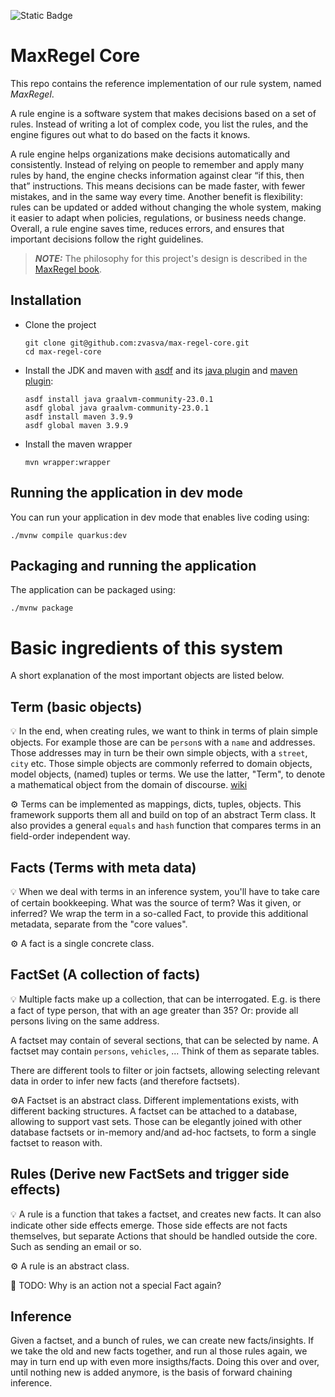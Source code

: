 ![Static Badge](https://img.shields.io/badge/JVM-21-orange)


# MaxRegel Core

This repo contains the reference implementation of our rule system, named _MaxRegel_.

A rule engine is a software system that makes decisions based on a set of rules. Instead of writing a lot of complex code, you list the rules, and the engine figures out what to do based on the facts it knows.

A rule engine helps organizations make decisions automatically and consistently. Instead of relying on people to remember and apply many rules by hand, the engine checks information against clear “if this, then that” instructions. This means decisions can be made faster, with fewer mistakes, and in the same way every time. Another benefit is flexibility: rules can be updated or added without changing the whole system, making it easier to adapt when policies, regulations, or business needs change. Overall, a rule engine saves time, reduces errors, and ensures that important decisions follow the right guidelines.

> **_NOTE:_**  The philosophy for this project's design is described in the [MaxRegel book](https://github.com/zvasva/max-regel-book).

## Installation

- Clone the project

  ```shell script
  git clone git@github.com:zvasva/max-regel-core.git
  cd max-regel-core
  ```

- Install the JDK and maven with [asdf](https://asdf-vm.com/) and its [java plugin](https://github.com/halcyon/asdf-java) and [maven plugin](https://github.com/halcyon/asdf-maven):

  ```shell script
  asdf install java graalvm-community-23.0.1
  asdf global java graalvm-community-23.0.1
  asdf install maven 3.9.9
  asdf global maven 3.9.9
  ```

- Install the maven wrapper

  ```shell script
  mvn wrapper:wrapper
  ```

## Running the application in dev mode

You can run your application in dev mode that enables live coding using:

```shell script
./mvnw compile quarkus:dev
```

## Packaging and running the application

The application can be packaged using:

```shell script
./mvnw package
```


# Basic ingredients of this system

A short explanation of the most important objects are listed below.

## Term (basic objects)
💡 In the end, when creating rules, we want to think in terms of plain simple objects.
For example those are can be `person`s with a `name` and addresses. Those addresses may in turn be their own simple objects, with a `street`, `city` etc.
Those simple objects are commonly referred to domain objects, model objects, (named) tuples or terms. We use the latter, "Term", to denote a mathematical object from the domain of discourse. [wiki](https://en.wikipedia.org/wiki/Term_(logic))

⚙️ Terms can be implemented as mappings, dicts, tuples, objects. This framework supports them all and build on top of an abstract Term class. It also provides a general `equals` and `hash` function that compares terms in an field-order independent way.


## Facts (Terms with meta data)
💡 When we deal with terms in an inference system, you'll have to take care of certain bookkeeping. What was the source of term? Was it given, or inferred?
We wrap the term in a so-called Fact, to provide this additional metadata, separate from the "core values".

⚙️ A fact is a single concrete class.

## FactSet (A collection of facts)
💡 Multiple facts make up a collection, that can be interrogated.
E.g. is there a fact of type person, that with an age greater than 35?
Or: provide all persons living on the same address.

A factset may contain of several sections, that can be selected by name.
A factset may contain `persons`, `vehicles`, ... Think of them as separate tables.

There are different tools to filter or join factsets, allowing selecting relevant data in order to infer new facts (and therefore factsets).

⚙️A Factset is an abstract class. Different implementations exists, with different backing structures.
A factset can be attached to a database, allowing to support vast sets. Those can be elegantly joined with other database factsets or in-memory and/and ad-hoc factsets, to form a single factset to reason with.

## Rules (Derive new FactSets and trigger side effects)
💡 A rule is a function that takes a factset, and creates new facts. It can also indicate other side effects emerge. Those side effects are not facts themselves, but separate Actions that should be handled outside the core. Such as sending an email or so.

⚙️ A rule is an abstract class.

🤔 TODO: Why is an action not a special Fact again?

## Inference

Given a factset, and a bunch of rules, we can create new facts/insights. If we take the old and new facts together, and run al those rules again, we may in turn end up with even more insigths/facts.
Doing this over and over, until nothing new is added anymore, is the basis of forward chaining inference.
